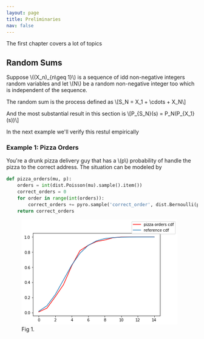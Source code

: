 ```yaml
---
layout: page
title: Preliminaries
nav: false
---
```

<link rel="stylesheet" href="/assets/css/main.css"/>

The first chapter covers a lot of topics

## Random Sums
Suppose \\(\(X_n\)_{n\geq 1}\\) is a sequence of idd non-negative integers random variables and let \\(N\\) be a random non-negative integer too which is independent of the sequence. 

The random sum is the process defined as 
\\[S_N = X_1 + \cdots + X_N\\]

And the most substantial result in this section is
\\[P_{S_N}(s) = P_N(P_{X_1}(s))\\]

In the next example we'll verify this restul empirically

### Example 1: Pizza Orders

You're a drunk pizza delivery guy that has a \\(p\\) probability of handle the pizza to the correct address. The situation can be modeled by 

```python
def pizza_orders(mu, p):
    orders = int(dist.Poisson(mu).sample().item())
    correct_orders = 0
    for order in range(int(orders)):
        correct_orders += pyro.sample('correct_order', dist.Bernoulli(p))
    return correct_orders
```

<figure>  
   <img src="img/pizza_orders.png"/>
   <figcaption>Fig 1.</figcaption>
</figure>

